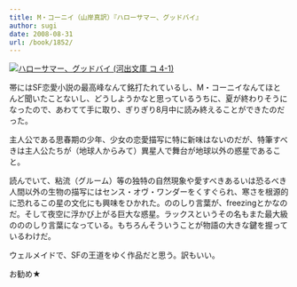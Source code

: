 ```yaml
---
title: M・コーニイ（山岸真訳）『ハローサマー、グッドバイ』
author: sugi
date: 2008-08-31
url: /book/1852/
---
```

<a href="http://www.amazon.co.jp/exec/obidos/ASIN/4309463088/chezsugi-22/ref=nosim/" name="amazletlink" target="_blank"><img src="http://i0.wp.com/ecx.images-amazon.com/images/I/510KsL%2B%2B22L._SL160_.jpg?w=660" alt="ハローサマー、グッドバイ (河出文庫 コ 4-1)" class="alignleft" data-recalc-dims="1" /></a>

帯にはSF恋愛小説の最高峰なんて銘打たれているし、M・コーニイなんてほとんど聞いたことないし、どうしようかなと思っているうちに、夏が終わりそうになったので、あわてて手に取り、ぎりぎり8月中に読み終えることができたのだった。

主人公である思春期の少年、少女の恋愛描写に特に新味はないのだが、特筆すべきは主人公たちが（地球人からみて）異星人で舞台が地球以外の惑星であること。

読んでいて、粘流（グルーム）等の独特の自然現象や愛すべきあるいは恐るべき人間以外の生物の描写にはセンス・オヴ・ワンダーをくすぐられ、寒さを根源的に恐れるこの星の文化にも興味をひかれた。ののしり言葉が、freezingとかなのだ。そして夜空に浮かび上がる巨大な惑星。ラックスというその名もまた最大級のののしり言葉になっている。もちろんそういうことが物語の大きな鍵を握っているわけだ。

ウェルメイドで、SFの王道をゆく作品だと思う。訳もいい。

お勧め★

